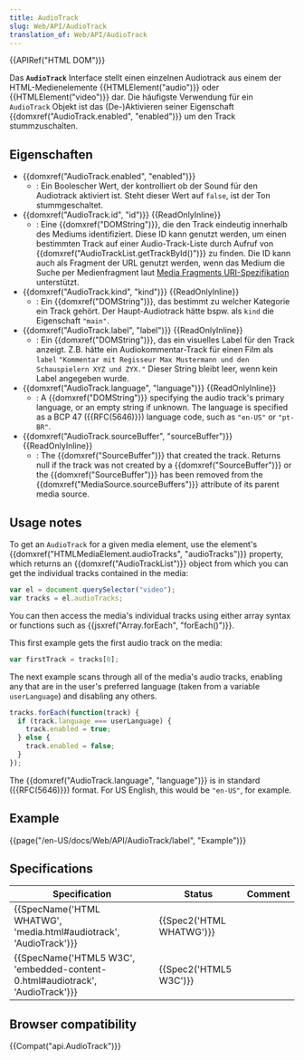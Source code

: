 ```yaml
---
title: AudioTrack
slug: Web/API/AudioTrack
translation_of: Web/API/AudioTrack
---
```

{{APIRef("HTML DOM")}}

Das **`AudioTrack`** Interface stellt einen einzelnen Audiotrack aus einem der HTML-Medienelemente {{HTMLElement("audio")}} oder {{HTMLElement("video")}} dar. Die häufigste Verwendung für ein `AudioTrack` Objekt ist das (De-)Aktivieren seiner Eigenschaft {{domxref("AudioTrack.enabled", "enabled")}} um den Track stummzuschalten.

## Eigenschaften

- {{domxref("AudioTrack.enabled", "enabled")}}
  - : Ein Boolescher Wert, der kontrolliert ob der Sound für den Audiotrack aktiviert ist. Steht dieser Wert auf `false`, ist der Ton stummgeschaltet.
- {{domxref("AudioTrack.id", "id")}} {{ReadOnlyInline}}
  - : Eine {{domxref("DOMString")}}, die den Track eindeutig innerhalb des Mediums identifiziert. Diese ID kann genutzt werden, um einen bestimmten Track auf einer Audio-Track-Liste durch Aufruf von {{domxref("AudioTrackList.getTrackById()")}} zu finden. Die ID kann auch als Fragment der URL genutzt werden, wenn das Medium die Suche per Medienfragment laut [Media Fragments URI-Spezifikation](https://www.w3.org/TR/media-frags/) unterstützt.
- {{domxref("AudioTrack.kind", "kind")}} {{ReadOnlyInline}}
  - : Ein {{domxref("DOMString")}}, das bestimmt zu welcher Kategorie ein Track gehört. Der Haupt-Audiotrack hätte bspw. als `kind` die Eigenschaft `"main"`.
- {{domxref("AudioTrack.label", "label")}} {{ReadOnlyInline}}
  - : Ein {{domxref("DOMString")}}, das ein visuelles Label für den Track anzeigt. Z.B. hätte ein Audiokommentar-Track für einen Film als `label` `"Kommentar mit Regisseur Max Mustermann und den Schauspielern XYZ und ZYX."` Dieser String bleibt leer, wenn kein Label angegeben wurde.
- {{domxref("AudioTrack.language", "language")}} {{ReadOnlyInline}}
  - : A {{domxref("DOMString")}} specifying the audio track's primary language, or an empty string if unknown. The language is specified as a BCP 47 ({{RFC(5646)}}) language code, such as `"en-US"` or `"pt-BR"`.
- {{domxref("AudioTrack.sourceBuffer", "sourceBuffer")}} {{ReadOnlyInline}}
  - : The {{domxref("SourceBuffer")}} that created the track. Returns null if the track was not created by a {{domxref("SourceBuffer")}} or the {{domxref("SourceBuffer")}} has been removed from the {{domxref("MediaSource.sourceBuffers")}} attribute of its parent media source.

## Usage notes

To get an `AudioTrack` for a given media element, use the element's {{domxref("HTMLMediaElement.audioTracks", "audioTracks")}} property, which returns an {{domxref("AudioTrackList")}} object from which you can get the individual tracks contained in the media:

```js
var el = document.querySelector("video");
var tracks = el.audioTracks;
```

You can then access the media's individual tracks using either array syntax or functions such as {{jsxref("Array.forEach", "forEach()")}}.

This first example gets the first audio track on the media:

```js
var firstTrack = tracks[0];
```

The next example scans through all of the media's audio tracks, enabling any that are in the user's preferred language (taken from a variable `userLanguage`) and disabling any others.

```js
tracks.forEach(function(track) {
  if (track.language === userLanguage) {
    track.enabled = true;
  } else {
    track.enabled = false;
  }
});
```

The {{domxref("AudioTrack.language", "language")}} is in standard ({{RFC(5646)}}) format. For US English, this would be `"en-US"`, for example.

## Example

{{page("/en-US/docs/Web/API/AudioTrack/label", "Example")}}

## Specifications

| Specification                                                                                            | Status                           | Comment |
| -------------------------------------------------------------------------------------------------------- | -------------------------------- | ------- |
| {{SpecName('HTML WHATWG', 'media.html#audiotrack', 'AudioTrack')}}                 | {{Spec2('HTML WHATWG')}} |         |
| {{SpecName('HTML5 W3C', 'embedded-content-0.html#audiotrack', 'AudioTrack')}} | {{Spec2('HTML5 W3C')}}     |         |

## Browser compatibility

{{Compat("api.AudioTrack")}}
